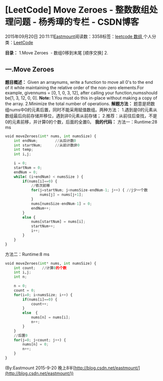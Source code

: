 
# [LeetCode] Move Zeroes - 整数数组处理问题 - 杨秀璋的专栏 - CSDN博客

2015年09月20日 20:11:11[Eastmount](https://me.csdn.net/Eastmount)阅读数：3358标签：[leetcode																](https://so.csdn.net/so/search/s.do?q=leetcode&t=blog)[数组																](https://so.csdn.net/so/search/s.do?q=数组&t=blog)[
							](https://so.csdn.net/so/search/s.do?q=leetcode&t=blog)个人分类：[LeetCode																](https://blog.csdn.net/Eastmount/article/category/5798209)



**目录：**
1.Move Zeroes  - 数组0移到末尾 [顺序交换]
2.

## 一.Move Zeroes
**题目概述：**
Given an arraynums, write a function to move all 0's to the end of it
 while maintaining the relative order of the non-zero elements.For example, givennums = [0, 1, 0, 3, 12], after calling your function,numsshould be[1, 3, 12,
 0, 0].
**Note:**
1.You must do this in-place without making a copy of the array.
2.Minimize the total number of operations.
**解题方法：**
题意是把数组nums中0的元素后置，同时不能采用赋值数组。两种方法：
1.遇到是0的元素从数组最后向前存储并移位，遇到非0元素从前存储；
2.推荐：从前往后查找，不是0的元素前移，并计算0的个数，后面的全置0。
**我的代码：**
方法一：Runtime:28 ms

```python
void moveZeroes(int* nums, int numsSize) {
    int endNum;        //从后计数0
    int startNum;      //从前计数非0
    int temp;
    int i,j;
    
    i = 0;
    startNum = 0;
    endNum = 0;
    while( (i+endNum) < numsSize ) {
        if(nums[i]==0) {
            //依次前移
            for(j=startNum; j<numsSize-endNum-1; j++) { //j少一个数
                nums[j] = nums[j+1];
            }
            nums[numsSize-endNum-1] = 0;
            endNum++;
        }
        else {
            nums[startNum] = nums[i];
            startNum++;
            i++;
        }
    }
}
```
方法二：Runtime:8 ms
```python
void moveZeroes(int* nums, int numsSize) {
    int count;   //计算0的个数
    int i,j;
    int n;
    
    n = 0;
    count = 0;
    for(i=0; i<numsSize; i++) {
        if(nums[i]==0) {
            count++;
        }
        else  {
            nums[n] = nums[i];
            n++;
        }
    }
    //后置0
    for(j=0; j<count; j++) {
        nums[n] = 0;
        n++;
    }
}
```


(By:Eastmount 2015-9-20 晚上8半[http://blog.csdn.net/eastmount/](http://blog.csdn.net/eastmount/))


